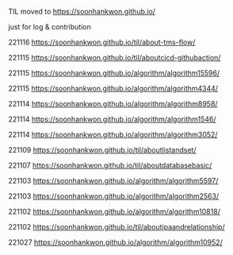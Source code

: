 TIL moved to https://soonhankwon.github.io/

just for log & contribution

221116 https://soonhankwon.github.io/til/about-tms-flow/

221115 https://soonhankwon.github.io/til/aboutcicd-githubaction/

221115 https://soonhankwon.github.io/algorithm/algorithm15596/

221115 https://soonhankwon.github.io/algorithm/algorithm4344/

221114 https://soonhankwon.github.io/algorithm/algorithm8958/

221114 https://soonhankwon.github.io/algorithm/algorithm1546/

221114 https://soonhankwon.github.io/algorithm/algorithm3052/

221109 https://soonhankwon.github.io/til/aboutlistandset/

221107 https://soonhankwon.github.io/til/aboutdatabasebasic/

221103 https://soonhankwon.github.io/algorithm/algorithm5597/

221103 https://soonhankwon.github.io/algorithm/algorithm2563/

221102 https://soonhankwon.github.io/algorithm/algorithm10818/

221102 https://soonhankwon.github.io/til/aboutjpaandrelationship/

221027 https://soonhankwon.github.io/algorithm/algorithm10952/
